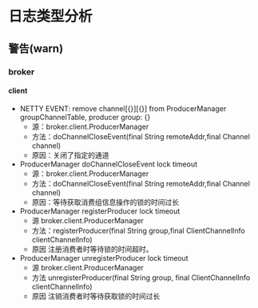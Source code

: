 # 日志类型分析
## 警告(warn)
### broker
#### client
* NETTY EVENT: remove channel[{}][{}] from ProducerManager groupChannelTable, producer group: {}
    - 源：broker.client.ProducerManager
    - 方法：doChannelCloseEvent(final String remoteAddr,final Channel channel)
    - 原因：关闭了指定的通道
* ProducerManager doChannelCloseEvent lock timeout
    - 源：broker.client.ProducerManager
    - 方法：doChannelCloseEvent(final String remoteAddr,final Channel channel)
    - 原因：等待获取消费组信息操作的锁的时间过长
* ProducerManager registerProducer lock timeout
    - 源 broker.client.ProducerManager
    - 方法：registerProducer(final String group,final ClientChannelInfo clientChannelInfo)
    - 原因 注册消费者时等待锁的时间超时。
* ProducerManager unregisterProducer lock timeout
    - 源 broker.client.ProducerManager
    - 方法 unregisterProducer(final String group, final ClientChannelInfo clientChannelInfo)
    - 原因 注销消费者时等待获取锁的时间过长